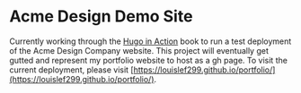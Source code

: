 # Acme Design Demo Site

Currently working through the [Hugo in Action](https://www.amazon.com/Hugo-Action-Static-dynamic-JAMstack/dp/1617297003) book to run a test deployment of the Acme Design Company website. This project will eventually get gutted and represent my portfolio website to host as a gh page. To visit the current deployment, please visit [https://louislef299.github.io/portfolio/](https://louislef299.github.io/portfolio/).
